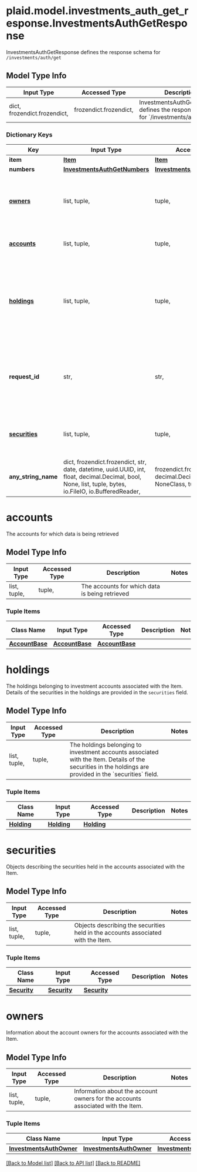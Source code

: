 # plaid.model.investments_auth_get_response.InvestmentsAuthGetResponse

InvestmentsAuthGetResponse defines the response schema for `/investments/auth/get`

## Model Type Info
Input Type | Accessed Type | Description | Notes
------------ | ------------- | ------------- | -------------
dict, frozendict.frozendict,  | frozendict.frozendict,  | InvestmentsAuthGetResponse defines the response schema for &#x60;/investments/auth/get&#x60; | 

### Dictionary Keys
Key | Input Type | Accessed Type | Description | Notes
------------ | ------------- | ------------- | ------------- | -------------
**item** | [**Item**](Item.md) | [**Item**](Item.md) |  | 
**numbers** | [**InvestmentsAuthGetNumbers**](InvestmentsAuthGetNumbers.md) | [**InvestmentsAuthGetNumbers**](InvestmentsAuthGetNumbers.md) |  | 
**[owners](#owners)** | list, tuple,  | tuple,  | Information about the account owners for the accounts associated with the Item.  | 
**[accounts](#accounts)** | list, tuple,  | tuple,  | The accounts for which data is being retrieved | 
**[holdings](#holdings)** | list, tuple,  | tuple,  | The holdings belonging to investment accounts associated with the Item. Details of the securities in the holdings are provided in the &#x60;securities&#x60; field.  | 
**request_id** | str,  | str,  | A unique identifier for the request, which can be used for troubleshooting. This identifier, like all Plaid identifiers, is case sensitive. | 
**[securities](#securities)** | list, tuple,  | tuple,  | Objects describing the securities held in the accounts associated with the Item.  | 
**any_string_name** | dict, frozendict.frozendict, str, date, datetime, uuid.UUID, int, float, decimal.Decimal, bool, None, list, tuple, bytes, io.FileIO, io.BufferedReader,  | frozendict.frozendict, str, decimal.Decimal, BoolClass, NoneClass, tuple, bytes, FileIO | any string name can be used but the value must be the correct type | [optional]

# accounts

The accounts for which data is being retrieved

## Model Type Info
Input Type | Accessed Type | Description | Notes
------------ | ------------- | ------------- | -------------
list, tuple,  | tuple,  | The accounts for which data is being retrieved | 

### Tuple Items
Class Name | Input Type | Accessed Type | Description | Notes
------------- | ------------- | ------------- | ------------- | -------------
[**AccountBase**](AccountBase.md) | [**AccountBase**](AccountBase.md) | [**AccountBase**](AccountBase.md) |  | 

# holdings

The holdings belonging to investment accounts associated with the Item. Details of the securities in the holdings are provided in the `securities` field. 

## Model Type Info
Input Type | Accessed Type | Description | Notes
------------ | ------------- | ------------- | -------------
list, tuple,  | tuple,  | The holdings belonging to investment accounts associated with the Item. Details of the securities in the holdings are provided in the &#x60;securities&#x60; field.  | 

### Tuple Items
Class Name | Input Type | Accessed Type | Description | Notes
------------- | ------------- | ------------- | ------------- | -------------
[**Holding**](Holding.md) | [**Holding**](Holding.md) | [**Holding**](Holding.md) |  | 

# securities

Objects describing the securities held in the accounts associated with the Item. 

## Model Type Info
Input Type | Accessed Type | Description | Notes
------------ | ------------- | ------------- | -------------
list, tuple,  | tuple,  | Objects describing the securities held in the accounts associated with the Item.  | 

### Tuple Items
Class Name | Input Type | Accessed Type | Description | Notes
------------- | ------------- | ------------- | ------------- | -------------
[**Security**](Security.md) | [**Security**](Security.md) | [**Security**](Security.md) |  | 

# owners

Information about the account owners for the accounts associated with the Item. 

## Model Type Info
Input Type | Accessed Type | Description | Notes
------------ | ------------- | ------------- | -------------
list, tuple,  | tuple,  | Information about the account owners for the accounts associated with the Item.  | 

### Tuple Items
Class Name | Input Type | Accessed Type | Description | Notes
------------- | ------------- | ------------- | ------------- | -------------
[**InvestmentsAuthOwner**](InvestmentsAuthOwner.md) | [**InvestmentsAuthOwner**](InvestmentsAuthOwner.md) | [**InvestmentsAuthOwner**](InvestmentsAuthOwner.md) |  | 

[[Back to Model list]](../../README.md#documentation-for-models) [[Back to API list]](../../README.md#documentation-for-api-endpoints) [[Back to README]](../../README.md)


